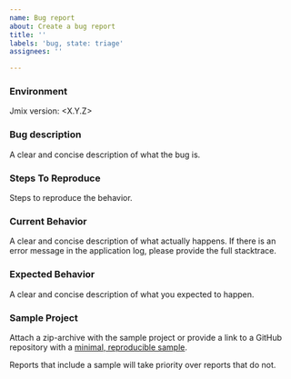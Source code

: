 ```yaml
---
name: Bug report
about: Create a bug report
title: ''
labels: 'bug, state: triage'
assignees: ''

---
```


### Environment

Jmix version: <X.Y.Z>

### Bug description

A clear and concise description of what the bug is.

### Steps To Reproduce

Steps to reproduce the behavior.

### Current Behavior

A clear and concise description of what actually happens. If there is an error message in the application log, please provide the full stacktrace.

### Expected Behavior

A clear and concise description of what you expected to happen.

### Sample Project

Attach a zip-archive with the sample project or provide a link to a GitHub repository with a [minimal, reproducible sample](https://stackoverflow.com/help/minimal-reproducible-example).

Reports that include a sample will take priority over reports that do not.
